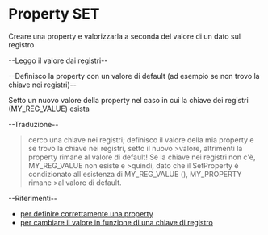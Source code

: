 

# Property SET

Creare una property e valorizzarla a seconda del valore di un dato sul registro

--Leggo il valore dai registri--
    

<Property Id="MY_REG_VALUE">
    <RegistrySearch Id="GPECAppPath"
            Root="HKLM"
            Key="SOFTWARE\WOW6432Node\[VENDOR]]\[APPNAME]"
            Name="<key name>"
            Type="raw" />
</Property>


--Definisco la property con un valore di default (ad esempio se non trovo la chiave nei registri)--
    

<Property Id="MY_PROPERTY" Value="DEF_VAL" />

Setto un nuovo valore della property nel caso in cui la chiave dei registri (MY_REG_VALUE) esista
<SetProperty Id="MY_PROPERTY" After="AppSearch" Value="VAL" Sequence="first" >
  <![CDATA[MY_REG_VALUE]]>
</SetProperty>


--Traduzione--

>cerco una chiave nei registri; definisco il valore della mia property e se trovo la chiave nei registri, setto il nuovo >valore, altrimenti la property rimane al valore di default! Se la chiave nei registri non c'è, MY_REG_VALUE non esiste e >quindi, dato che il SetProperty è condizionato all'esistenza di MY_REG_VALUE (<![CDATA[MY_REG_VALUE]]>), MY_PROPERTY rimane >al valore di default.

--Riferimenti--

- [per definire correttamente una property](http://codebuckets.com/2016/07/23/conditional-deployment-with-wix/)
- [per cambiare il valore in funzione di una chiave di registro](https://stackoverflow.com/questions/26753632/wix-how-do-i-set-property-conditionally)    






